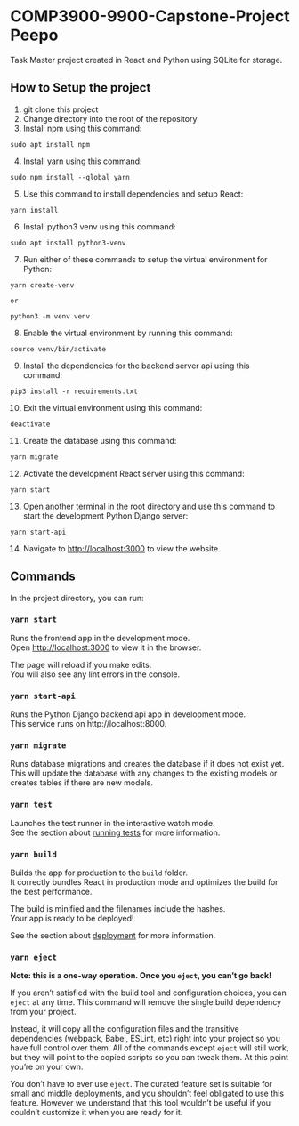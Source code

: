 # COMP3900-9900-Capstone-Project Peepo

Task Master project created in React and Python using SQLite for storage.

## How to Setup the project

1. git clone this project
2. Change directory into the root of the repository
3. Install npm using this command:

```
sudo apt install npm
```

4. Install yarn using this command:

```
sudo npm install --global yarn
```

5. Use this command to install dependencies and setup React:

```
yarn install
```

6. Install python3 venv using this command:

```
sudo apt install python3-venv
```

7. Run either of these commands to setup the virtual environment for Python:

```
yarn create-venv

or

python3 -m venv venv
```

8. Enable the virtual environment by running this command:

```
source venv/bin/activate
```

9. Install the dependencies for the backend server api using this command:

```
pip3 install -r requirements.txt
```

10. Exit the virtual environment using this command:

```
deactivate
```

11. Create the database using this command:

```
yarn migrate
```

12. Activate the development React server using this command:

```
yarn start
```

13. Open another terminal in the root directory and use this command to start the development Python Django server:

```
yarn start-api
```

14. Navigate to [http://localhost:3000](http://localhost:3000) to view the website.

## Commands

In the project directory, you can run:

### `yarn start`

Runs the frontend app in the development mode.\
Open [http://localhost:3000](http://localhost:3000) to view it in the browser.

The page will reload if you make edits.\
You will also see any lint errors in the console.

### `yarn start-api`

Runs the Python Django backend api app in development mode.\
This service runs on http://localhost:8000.

### `yarn migrate`

Runs database migrations and creates the database if it does not exist yet.\
This will update the database with any changes to the existing models or creates tables if there are new models.

### `yarn test`

Launches the test runner in the interactive watch mode.\
See the section about [running tests](https://facebook.github.io/create-react-app/docs/running-tests) for more information.

### `yarn build`

Builds the app for production to the `build` folder.\
It correctly bundles React in production mode and optimizes the build for the best performance.

The build is minified and the filenames include the hashes.\
Your app is ready to be deployed!

See the section about [deployment](https://facebook.github.io/create-react-app/docs/deployment) for more information.

### `yarn eject`

**Note: this is a one-way operation. Once you `eject`, you can’t go back!**

If you aren’t satisfied with the build tool and configuration choices, you can `eject` at any time. This command will remove the single build dependency from your project.

Instead, it will copy all the configuration files and the transitive dependencies (webpack, Babel, ESLint, etc) right into your project so you have full control over them. All of the commands except `eject` will still work, but they will point to the copied scripts so you can tweak them. At this point you’re on your own.

You don’t have to ever use `eject`. The curated feature set is suitable for small and middle deployments, and you shouldn’t feel obligated to use this feature. However we understand that this tool wouldn’t be useful if you couldn’t customize it when you are ready for it.
